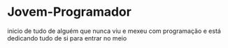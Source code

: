 # Jovem-Programador
inicio de tudo de alguém que nunca viu e mexeu com programação e está dedicando tudo de si para entrar no meio
